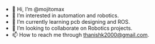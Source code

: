 - 👋 Hi, I’m @mojitomax
- 👀 I’m interested in automation and robotics.
- 🌱 I’m currently learning pcb designing and ROS.
- 💞️ I’m looking to collaborate on Robotics projects.
- 📫 How to reach me through thanishk2000@gmail.com. 

<!---
mojitomax/mojitomax is a ✨ special ✨ repository because its `README.md` (this file) appears on your GitHub profile.
You can click the Preview link to take a look at your changes.
--->
